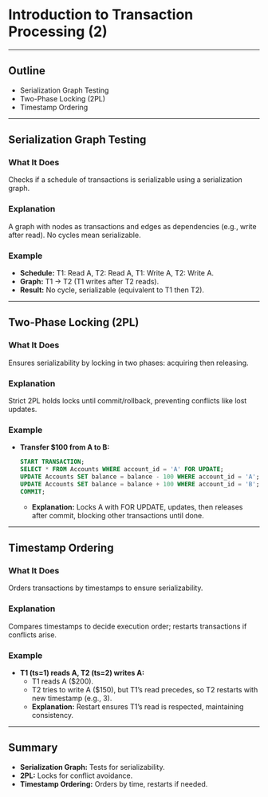# Introduction to Transaction Processing (2)

---

## Outline
- Serialization Graph Testing
- Two-Phase Locking (2PL)
- Timestamp Ordering

---

## Serialization Graph Testing
### What It Does
Checks if a schedule of transactions is serializable using a serialization graph.

### Explanation
A graph with nodes as transactions and edges as dependencies (e.g., write after read). No cycles mean serializable.

### Example
- **Schedule:** T1: Read A, T2: Read A, T1: Write A, T2: Write A.
- **Graph:** T1 → T2 (T1 writes after T2 reads).
- **Result:** No cycle, serializable (equivalent to T1 then T2).

---

## Two-Phase Locking (2PL)
### What It Does
Ensures serializability by locking in two phases: acquiring then releasing.

### Explanation
Strict 2PL holds locks until commit/rollback, preventing conflicts like lost updates.

### Example
- **Transfer $100 from A to B:** 
  ```sql
  START TRANSACTION;
  SELECT * FROM Accounts WHERE account_id = 'A' FOR UPDATE;
  UPDATE Accounts SET balance = balance - 100 WHERE account_id = 'A';
  UPDATE Accounts SET balance = balance + 100 WHERE account_id = 'B';
  COMMIT;
  ```
  - **Explanation:** Locks A with FOR UPDATE, updates, then releases after commit, blocking other transactions until done.

---

## Timestamp Ordering
### What It Does
Orders transactions by timestamps to ensure serializability.

### Explanation
Compares timestamps to decide execution order; restarts transactions if conflicts arise.

### Example
- **T1 (ts=1) reads A, T2 (ts=2) writes A:**
  - T1 reads A ($200).
  - T2 tries to write A ($150), but T1’s read precedes, so T2 restarts with new timestamp (e.g., 3).
  - **Explanation:** Restart ensures T1’s read is respected, maintaining consistency.

---

## Summary
- **Serialization Graph:** Tests for serializability.
- **2PL:** Locks for conflict avoidance.
- **Timestamp Ordering:** Orders by time, restarts if needed.
